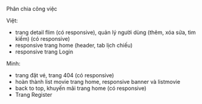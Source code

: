 Phân chia công việc

Việt: 
  - trang detail flim (có responsive), quản lý người dùng (thêm, xóa sửa, tìm kiếm) (có responsive)
  - responsive trang home (header, tab lịch chiếu)
  - responsive trang Login
  

 Minh:
  - trang đặt vé, trang 404 (có responsive)
  - hoàn thành list movie trang home, responsive banner và listmovie
  - back to top, khuyến mãi trang home (có responsive)
  - Trang Register
  
